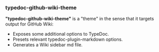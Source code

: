 ### typedoc-github-wiki-theme

**"typedoc-github-wiki-theme"** is a "theme" in the sense that it targets output for GitHub Wiki:

- Exposes some additional options to TypeDoc.
- Presets relevant typedoc-plugin-markdown options.
- Generates a Wiki sidebar md file.
